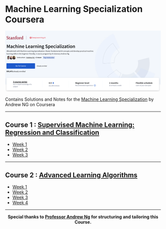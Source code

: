 # Machine Learning Specialization Coursera
 

![](/resources/title-head.png)

Contains Solutions and Notes for the [Machine Learning Specialization](https://www.coursera.org/specializations/machine-learning-introduction) by Andrew NG on Coursera 

<hr/>

## Course 1 : [Supervised Machine Learning: Regression and Classification](https://github.com/santpa987/coursera-machine-learning-specialization/tree/main/C1%20-%20Supervised%20Machine%20Learning%20-%20Regression%20and%20Classification)

- [Week 1](https://github.com/santpa987/coursera-machine-learning-specialization/tree/main/C1%20-%20Supervised%20Machine%20Learning%20-%20Regression%20and%20Classification/week1%20)
- [Week 2](https://github.com/santpa987/coursera-machine-learning-specialization/tree/main/C1%20-%20Supervised%20Machine%20Learning%20-%20Regression%20and%20Classification/week2)
- [Week 3](https://github.com/santpa987/coursera-machine-learning-specialization/tree/main/C1%20-%20Supervised%20Machine%20Learning%20-%20Regression%20and%20Classification/week3)

<hr/>

## Course 2 : [Advanced Learning Algorithms](https://github.com/santpa987/coursera-machine-learning-specialization/tree/main/C2%20-%20Advanced%20Learning%20Algorithms)

- [Week 1](https://github.com/santpa987/coursera-machine-learning-specialization/tree/main/C2%20-%20Advanced%20Learning%20Algorithms/week%201)
- [Week 2](https://github.com/santpa987/coursera-machine-learning-specialization/tree/main/C2%20-%20Advanced%20Learning%20Algorithms/week%202)
- [Week 3](https://github.com/santpa987/coursera-machine-learning-specialization/tree/main/C2%20-%20Advanced%20Learning%20Algorithms/week%203)
- [Week 4](https://github.com/santpa987/coursera-machine-learning-specialization/tree/main/C2%20-%20Advanced%20Learning%20Algorithms/week%204)

<hr/>



<div align="center">

**Special thanks to [Professor Andrew Ng](https://www.andrewng.org/) for structuring and tailoring this Course.**
